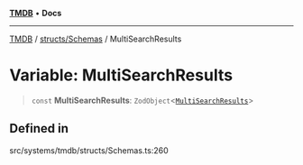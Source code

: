 [**TMDB**](../../../README.md) • **Docs**

***

[TMDB](../../../README.md) / [structs/Schemas](../README.md) / MultiSearchResults

# Variable: MultiSearchResults

> `const` **MultiSearchResults**: `ZodObject`\<[`MultiSearchResults`](../type-aliases/MultiSearchResults.md)\>

## Defined in

src/systems/tmdb/structs/Schemas.ts:260
